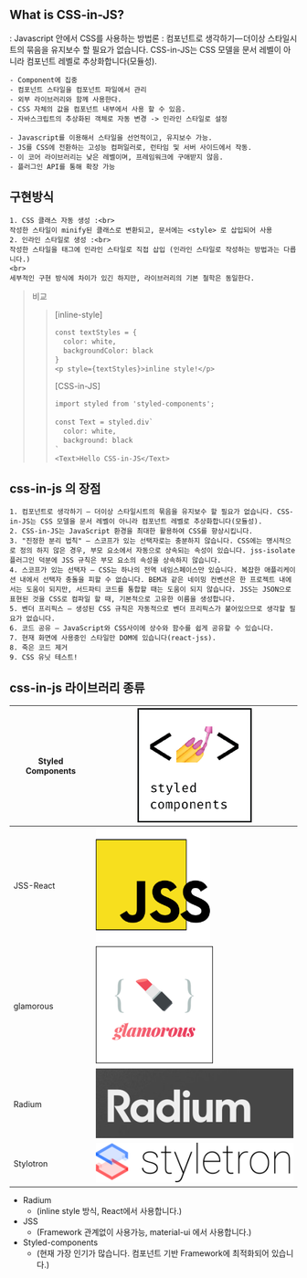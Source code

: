 ## What is CSS-in-JS?
 : Javascript 안에서 CSS를 사용하는 방법론
 : 컴포넌트로 생각하기— 더이상 스타일시트의 묶음을 유지보수 할 필요가 없습니다. CSS-in-JS는 CSS 모델을 문서 레벨이 아니라 컴포넌트 레벨로 추상화합니다(모듈성).

    - Component에 집중
    - 컴포넌트 스타일을 컴포넌트 파일에서 관리
    - 외부 라이브러리와 함께 사용한다.
    - CSS 자체의 값을 컴포넌트 내부에서 사용 할 수 있음.
    - 자바스크립트의 추상화된 객체로 자동 변경 -> 인라인 스타일로 설정

    - Javascript를 이용해서 스타일을 선언적이고, 유지보수 가능.
    - JS를 CSS에 전환하는 고성능 컴퍼일러로, 런타임 및 서버 사이드에서 작동.
    - 이 코어 라이브러리는 낮은 레벨이며, 프레임워크에 구애받지 않음.
    - 플러그인 API를 통해 확장 가능


## 구현방식
    1. CSS 클래스 자동 생성 :<br>
    작성한 스타일이 minify된 클래스로 변환되고, 문서에는 <style> 로 삽입되어 사용
    2. 인라인 스타일로 생성 :<br>
    작성한 스타일을 태그에 인라인 스타일로 직접 삽입 (인라인 스타일로 작성하는 방법과는 다릅니다.)
    <br>
    세부적인 구현 방식에 차이가 있긴 하지만, 라이브러리의 기본 철학은 동일한다.

>   비교
>   > [inline-style]
>   > ```
>   > const textStyles = {
>   >   color: white,
>   >   backgroundColor: black
>   > }
>   > <p style={textStyles}>inline style!</p>
>   > ```
>   >
>   > [CSS-in-JS]
>   > ```
>   > import styled from 'styled-components';
>   >
>   > const Text = styled.div`
>   >   color: white,
>   >   background: black
>   > `
>   > <Text>Hello CSS-in-JS</Text>
>   > ```

## css-in-js 의 장점
    1. 컴포넌트로 생각하기 — 더이상 스타일시트의 묶음을 유지보수 할 필요가 없습니다. CSS-in-JS는 CSS 모델을 문서 레벨이 아니라 컴포넌트 레벨로 추상화합니다(모듈성).
    2. CSS-in-JS는 JavaScript 환경을 최대한 활용하여 CSS를 향상시킵니다.
    3. "진정한 분리 법칙" — 스코프가 있는 선택자로는 충분하지 않습니다. CSS에는 명시적으로 정의 하지 않은 경우, 부모 요소에서 자동으로 상속되는 속성이 있습니다. jss-isolate 플러그인 덕분에 JSS 규칙은 부모 요소의 속성을 상속하지 않습니다.
    4. 스코프가 있는 선택자 — CSS는 하나의 전역 네임스페이스만 있습니다. 복잡한 애플리케이션 내에서 선택자 충돌을 피할 수 없습니다. BEM과 같은 네이밍 컨벤션은 한 프로젝트 내에서는 도움이 되지만, 서드파티 코드를 통합할 때는 도움이 되지 않습니다. JSS는 JSON으로 표현된 것을 CSS로 컴파일 할 때, 기본적으로 고유한 이름을 생성합니다.
    5. 벤더 프리픽스 — 생성된 CSS 규칙은 자동적으로 벤더 프리픽스가 붙어있으므로 생각할 필요가 없습니다.
    6. 코드 공유 — JavaScript와 CSS사이에 상수와 함수를 쉽게 공유할 수 있습니다.
    7. 현재 화면에 사용중인 스타일만 DOM에 있습니다(react-jss).
    8. 죽은 코드 제거
    9. CSS 유닛 테스트!


## css-in-js 라이브러리 종류
| Styled Components | ![Styled Components](./img/Styled_Components.png) |
|-------------------|---------------------------------------------------|
| JSS-React         | ![Styled Components](./img/jss.png)               |
| glamorous         | ![Styled Components](./img/glamorous.png)         |
| Radium            | ![Styled Components](./img/radium.png)            |
| Stylotron         | ![Styled Components](./img/styletron.png)         |

- Radium
    - (inline style 방식, React에서 사용합니다.)
- JSS
    - (Framework 관계없이 사용가능, material-ui 에서 사용합니다.)
- Styled-components
    - (현재 가장 인기가 많습니다. 컴포넌트 기반 Framework에 최적화되어 있습니다.)